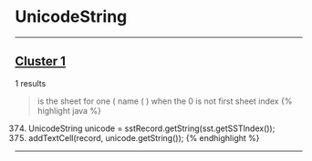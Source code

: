 # UnicodeString

***

## [Cluster 1](./1)
1 results
> is the sheet for one ( name ( ) when the 0 is not first sheet index 
{% highlight java %}
374. UnicodeString unicode = sstRecord.getString(sst.getSSTIndex());
375. addTextCell(record, unicode.getString());
{% endhighlight %}

***

